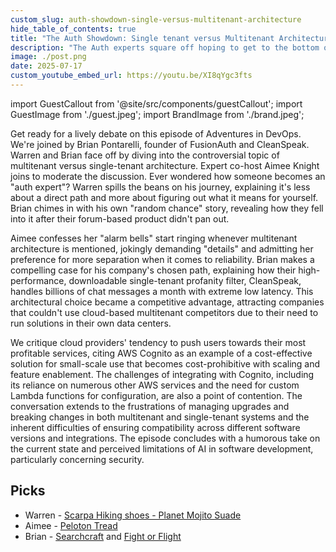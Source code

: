 ```yaml
---
custom_slug: auth-showdown-single-versus-multitenant-architecture
hide_table_of_contents: true
title: "The Auth Showdown: Single tenant versus Multitenant Architectures"
description: "The Auth experts square off hoping to get to the bottom of which architecture is truly best with guest Brian Pontarelli."
image: ./post.png
date: 2025-07-17
custom_youtube_embed_url: https://youtu.be/XI8qYgc3fts
---
```


import GuestCallout from '@site/src/components/guestCallout';
import GuestImage from './guest.jpeg';
import BrandImage from './brand.jpeg';

<GuestCallout name="Brian Pontarelli" link="https://www.linkedin.com/in/voidmain" image={GuestImage} brandImg={BrandImage} />

Get ready for a lively debate on this episode of Adventures in DevOps. We're joined by Brian Pontarelli, founder of FusionAuth and CleanSpeak. Warren and Brian face off by diving into the controversial topic of multitenant versus single-tenant architecture. Expert co-host Aimee Knight joins to moderate the discussion. Ever wondered how someone becomes an "auth expert"? Warren spills the beans on his journey, explaining it's less about a direct path and more about figuring out what it means for yourself. Brian chimes in with his own "random chance" story, revealing how they fell into it after their forum-based product didn't pan out.

Aimee confesses her "alarm bells" start ringing whenever multitenant architecture is mentioned, jokingly demanding "details" and admitting her preference for more separation when it comes to reliability. Brian makes a compelling case for his company's chosen path, explaining how their high-performance, downloadable single-tenant profanity filter, CleanSpeak, handles billions of chat messages a month with extreme low latency. This architectural choice became a competitive advantage, attracting companies that couldn't use cloud-based multitenant competitors due to their need to run solutions in their own data centers.

We critique cloud providers' tendency to push users towards their most profitable services, citing AWS Cognito as an example of a cost-effective solution for small-scale use that becomes cost-prohibitive with scaling and feature enablement. The challenges of integrating with Cognito, including its reliance on numerous other AWS services and the need for custom Lambda functions for configuration, are also a point of contention. The conversation extends to the frustrations of managing upgrades and breaking changes in both multitenant and single-tenant systems and the inherent difficulties of ensuring compatibility across different software versions and integrations. The episode concludes with a humorous take on the current state and perceived limitations of AI in software development, particularly concerning security.

## Picks  
- Warren - [Scarpa Hiking shoes - Planet Mojito Suade](https://world.scarpa.com/product/26407274/mojito-lifestyle-sneakers-for-leisure-sports-travel-thyme-green)
- Aimee - [Peloton Tread](https://www.onepeloton.com/tread)
- Brian - [Searchcraft](https://www.searchcraft.io/) and [Fight or Flight](https://www.imdb.com/title/tt13652286/) 
